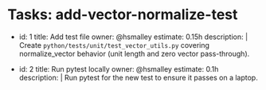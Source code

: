 <!-- OPENSPEC:START -->
# Tasks: add-vector-normalize-test

- id: 1
  title: Add test file
  owner: @hsmalley
  estimate: 0.15h
  description: |
    Create `python/tests/unit/test_vector_utils.py` covering normalize_vector behavior (unit length and zero vector pass-through).

- id: 2
  title: Run pytest locally
  owner: @hsmalley
  estimate: 0.1h
  description: |
    Run pytest for the new test to ensure it passes on a laptop.

<!-- OPENSPEC:END -->
